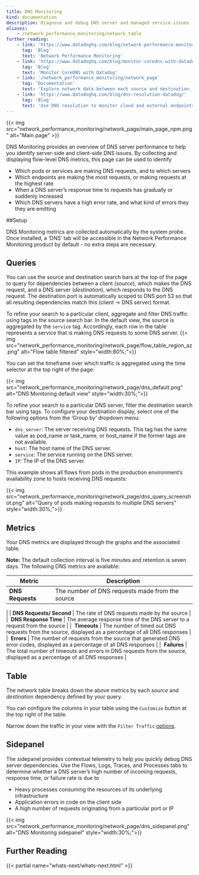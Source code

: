 ```yaml
---
title: DNS Monitoring
kind: documentation
description: Diagnose and debug DNS server and managed service issues  
aliases:
    - /network_performance_monitoring/network_table
further_reading:
    - link: 'https://www.datadoghq.com/blog/network-performance-monitoring'
      tag: 'Blog'
      text: 'Network Performance Monitoring'
    - link: 'https://www.datadoghq.com/blog/monitor-coredns-with-datadog/'
      tag: 'Blog'
      text: 'Monitor CoreDNS with Datadog'
    - link: '/network_performance_monitoring/network_page'
      tag: 'Documentation'
      text: 'Explore network data between each source and destination.'
    - link: 'https://www.datadoghq.com/blog/dns-resolution-datadog/'
      tag: 'Blog'
      text: 'Use DNS resolution to monitor cloud and external endpoints'
---
```


{{< img src="network_performance_monitoring/network_page/main_page_npm.png" alt="Main page" >}}

DNS Monitoring provides an overview of DNS server performance to help you identify server-side and client-side DNS issues. By collecting and displaying flow-level DNS metrics, this page can be used to identify 
* Which pods or services are making DNS requests, and to which servers
* Which endpoints are making the most requests, or making requests at the highest rate 
* When a DNS server’s response time to requests has gradually or suddenly increased   
* Which DNS servers have a high error rate, and what kind of errors they they are emitting 

##Setup

DNS Monitoring metrics are collected automatically by the system probe. Once installed, a ‘DNS’ tab will be accessible in the Network Performance Monitoring product by default - no extra steps are necessary.

## Queries

You can use the source and destination search bars at the top of the page to query for dependencies between a client (_source_), which makes the DNS request, and a DNS server (_destination_), which responds to the DNS request. The destination port is automatically scoped to DNS port 53 so that all resulting dependencies match this (client → DNS server) format. 

To refine your search to a particular client, aggregate and filter DNS traffic using tags in the source search bar. In the default view, the source is aggregated by the `service` tag. Accordingly, each row in the table represents a service that is making DNS requests to some DNS server. 
{{< img src="network_performance_monitoring/network_page/flow_table_region_az.png" alt="Flow table filtered"  style="width:80%;">}}

You can set the timeframe over which traffic is aggregated using the time selector at the top right of the page:

{{< img src="network_performance_monitoring/network_page/dns_default.png" alt="DNS Monitoring default view"  style="width:30%;">}}

To refine your search to a particular DNS server, filter the destination search bar using tags. To configure your destination display, select one of the following options from the ‘Group by’ dropdown menu: 
* `dns_server`: The server receiving DNS requests. This tag has the same value as pod_name or task_name, or host_name if the former tags are not available.
* `host`: The host name of the DNS server.
* `service`: The service running on the DNS server.
* `IP`: The IP of the DNS server. 

This example shows all flows from pods in the production environment’s availability zone to hosts receiving DNS requests:

{{< img src="network_performance_monitoring/network_page/dns_query_screenshot.png" alt="Query of pods making requests to multiple DNS servers"  style="width:30%;">}}

## Metrics

Your DNS metrics are displayed through the graphs and the associated table. 

**Note:** The default collection interval is five minutes and retention is seven days.
The following DNS metrics are available:

| Metric                    |  Description                                                                                                                           |
| ------------------------- | -------------------------------------------------------------------------------------------------------------------------------------- |
| **DNS Requests**          | The number of DNS requests made from the source
|
| **DNS Requests/ Second**  | The rate of DNS requests made by the source
|
|  **DNS Response Time**    | The average response time of the DNS server to a request from the source
|
|  **Timeouts**             | The number of timed out DNS requests from the source, displayed as a percentage of all DNS responses
|
|  **Errors**               | The number of requests from the source that generated DNS error codes, displayed as a percentage of all DNS responses
|
|  **Failures**             | The total number of timeouts and errors in DNS requests from the source, displayed as a percentage of all DNS responses
|

## Table

The network table breaks down the above metrics by each _source_ and _destination_ dependency defined by your query.

You can configure the columns in your table using the `Customize` button at the top right of the table.

Narrow down the traffic in your view with the `Filter Traffic` [options][1].

## Sidepanel

The sidepanel provides contextual telemetry to help you quickly debug DNS server dependencies. Use the Flows, Logs, Traces, and Processes tabs to determine whether a DNS server’s high number of incoming requests, response time, or failure rate is due to 
* Heavy processes consuming the resources of its underlying infrastructure 
* Application errors in code on the client side 
* A high number of requests originating from a particular port or IP

{{< img src="network_performance_monitoring/network_page/dns_sidepanel.png" alt="DNS Monitoring sidepanel"  style="width:30%;">}}

## Further Reading

{{< partial name="whats-next/whats-next.html" >}}

[1]: https://docs.datadoghq.com/network_performance_monitoring/network_page#table

